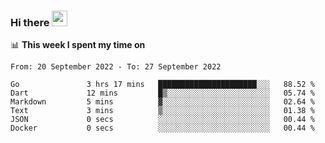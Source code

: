 ### Hi there <a href="https://www.gautamkrishnar.com/"><img src="https://media.giphy.com/media/hvRJCLFzcasrR4ia7z/giphy.gif" width="25px"></a>

📊 **This week I spent my time on**

<!--START_SECTION:waka-->

```text
From: 20 September 2022 - To: 27 September 2022

Go               3 hrs 17 mins   ██████████████████████░░░   88.52 %
Dart             12 mins         █▒░░░░░░░░░░░░░░░░░░░░░░░   05.74 %
Markdown         5 mins          ▓░░░░░░░░░░░░░░░░░░░░░░░░   02.64 %
Text             3 mins          ▒░░░░░░░░░░░░░░░░░░░░░░░░   01.38 %
JSON             0 secs          ░░░░░░░░░░░░░░░░░░░░░░░░░   00.44 %
Docker           0 secs          ░░░░░░░░░░░░░░░░░░░░░░░░░   00.44 %
```

<!--END_SECTION:waka-->
